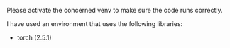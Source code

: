 Please activate the concerned venv to make sure the code runs correctly.

I have used an environment that uses the following libraries:

- torch (2.5.1)
